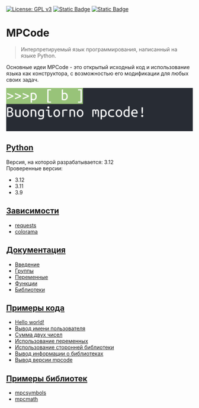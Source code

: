 [![License: GPL v3](https://img.shields.io/badge/License-GPLv3-blue.svg)](https://www.gnu.org/licenses/gpl-3.0)
[![Static Badge](https://img.shields.io/badge/discord-%23151516?logo=discord&logoColor=%23ffffff&labelColor=%235662f6)](https://discord.gg/eKCgfGJWzG)
[![Static Badge](https://img.shields.io/badge/%D0%BF%D0%BE%D0%B4%D0%B4%D0%B5%D1%80%D0%B6%D0%B0%D1%82%D1%8C%20%D0%BD%D0%B0%D1%81-%23ffffff?logo=boosty&logoColor=%23ffffff&labelColor=%23f0642b)](https://boosty.to/weksoftware)
# MPCode
> Интерпретируемый язык программирования, написанный на языке Python.

Основные идеи MPCode - это открытый исходный код и использование языка как конструктора, с возможностью его модификации для любых своих задач.

![banner](mpcode.png)

## [Python](https://python.org)
Версия, на которой разрабатывается: 3.12\
Проверенные версии:
- 3.12
- 3.11
- 3.9

## [Зависимости](requirements.txt)
- [requests](https://github.com/psf/requests)
- [colorama](https://github.com/tartley/colorama)

## [Документация](start_ru.md)
- [Введение](start_ru.md#введение)
- [Группы](start_ru.md#группы)
- [Переменные](start_ru.md#переменные)
- [Функции](start_ru.md#функции)
- [Библиотеки](start_ru.md#библиотеки)

## [Примеры кода](examples/mpcode/)
- [Hello world!](examples/mpcode/hello_world.txt)
- [Вывод имени пользователя](examples/mpcode/print_name.txt)
- [Сумма двух чисел](examples/mpcode/sum.txt)
- [Использование переменных](examples/mpcode/vars_test.txt)
- [Использование сторонней библиотеки](examples/mpcode/use_lib.txt)
- [Вывод информации о библиотеках](examples/mpcode/info_about_libs.txt)
- [Вывод версии mpcode](examples/mpcode/check_version_mpcode.txt)

## [Примеры библиотек](libs_in_mpcode.md)
- [mpcsymbols](https://github.com/Mister-Wek/mpcsymbols)
- [mpcmath](https://github.com/Mister-Wek/mpcmath)
